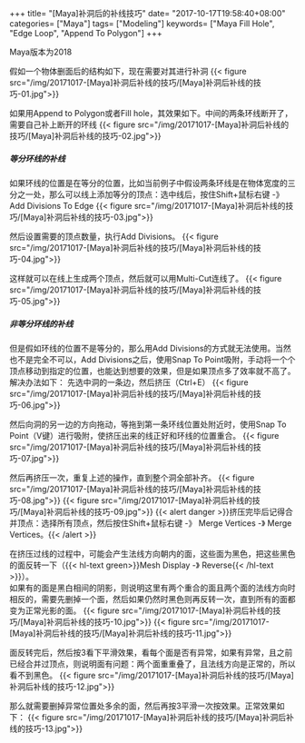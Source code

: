 +++
title= "[Maya]补洞后的补线技巧"
date= "2017-10-17T19:58:40+08:00"
categories= ["Maya"]
tags= ["Modeling"]
keywords= ["Maya Fill Hole", "Edge Loop", "Append To Polygon"]
+++

Maya版本为2018

假如一个物体删面后的结构如下，现在需要对其进行补洞
{{< figure src="/img/20171017-[Maya]补洞后补线的技巧/[Maya]补洞后补线的技巧-01.jpg">}}

如果用Append to Polygon或者Fill hole，其效果如下。中间的两条环线断开了，需要自己补上断开的环线
{{< figure src="/img/20171017-[Maya]补洞后补线的技巧/[Maya]补洞后补线的技巧-02.jpg">}}

##### 等分环线的补线
如果环线的位置是在等分的位置，比如当前例子中假设两条环线是在物体宽度的三分之一处，那么可以线上添加等分的顶点：选中线后，按住Shift+鼠标右键 -》 Add Divisions To Edge
{{< figure src="/img/20171017-[Maya]补洞后补线的技巧/[Maya]补洞后补线的技巧-03.jpg">}}

然后设置需要的顶点数量，执行Add Divisions。
{{< figure src="/img/20171017-[Maya]补洞后补线的技巧/[Maya]补洞后补线的技巧-04.jpg">}}

这样就可以在线上生成两个顶点，然后就可以用Multi-Cut连线了。
{{< figure src="/img/20171017-[Maya]补洞后补线的技巧/[Maya]补洞后补线的技巧-05.jpg">}}

##### 非等分环线的补线
但是假如环线的位置不是等分的，那么用Add Divisions的方式就无法使用。当然也不是完全不可以，Add Divisions之后，使用Snap To Point吸附，手动将一个个顶点移动到指定的位置，也能达到想要的效果，但是如果顶点多了效率就不高了。  
解决办法如下：
先选中洞的一条边，然后挤压（Ctrl+E）
{{< figure src="/img/20171017-[Maya]补洞后补线的技巧/[Maya]补洞后补线的技巧-06.jpg">}}

然后向洞的另一边的方向拖动，等拖到第一条环线位置处附近时，使用Snap To Point（V键）进行吸附，使挤压出来的线正好和环线的位置重合。
{{< figure src="/img/20171017-[Maya]补洞后补线的技巧/[Maya]补洞后补线的技巧-07.jpg">}}

然后再挤压一次，重复上述的操作，直到整个洞全部补齐。
{{< figure src="/img/20171017-[Maya]补洞后补线的技巧/[Maya]补洞后补线的技巧-08.jpg">}}
{{< figure src="/img/20171017-[Maya]补洞后补线的技巧/[Maya]补洞后补线的技巧-09.jpg">}}
{{< alert danger >}}挤压完毕后记得合并顶点：选择所有顶点，然后按住Shift+鼠标右键 -》 Merge Vertices -》 Merge Vertices。{{< /alert >}}

在挤压过线的过程中，可能会产生法线方向朝内的面，这些面为黑色，把这些黑色的面反转一下（{{< hl-text green>}}Mesh Display -》 Reverse{{< /hl-text >}}）。  
如果有的面是黑白相间的阴影，则说明这里有两个重合的面且两个面的法线方向时相反的，需要先删掉一个面，然后如果仍然时黑色则再反转一次，直到所有的面都变为正常光影的面。
{{< figure src="/img/20171017-[Maya]补洞后补线的技巧/[Maya]补洞后补线的技巧-10.jpg">}}
{{< figure src="/img/20171017-[Maya]补洞后补线的技巧/[Maya]补洞后补线的技巧-11.jpg">}}

面反转完后，然后按3看下平滑效果，看每个面是否有异常，如果有异常，且之前已经合并过顶点，则说明面有问题：两个面重重叠了，且法线方向是正常的，所以看不到黑色。
{{< figure src="/img/20171017-[Maya]补洞后补线的技巧/[Maya]补洞后补线的技巧-12.jpg">}}

那么就需要删掉异常位置处多余的面，然后再按3平滑一次按效果。正常效果如下：
{{< figure src="/img/20171017-[Maya]补洞后补线的技巧/[Maya]补洞后补线的技巧-13.jpg">}}